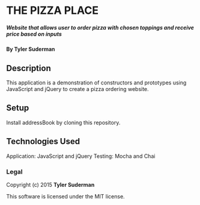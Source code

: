 # THE PIZZA PLACE

##### Website that allows user to order pizza with chosen toppings and receive price based on inputs

#### By Tyler Suderman

## Description

This application is a demonstration of constructors and prototypes using JavaScript and jQuery to create a pizza ordering website.

## Setup

Install addressBook by cloning this repository.

## Technologies Used

Application: JavaScript and jQuery
Testing:  Mocha and Chai

### Legal

Copyright (c) 2015 **Tyler Suderman**

This software is licensed under the MIT license.
